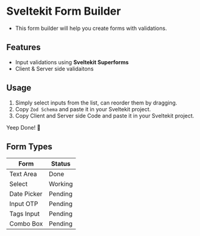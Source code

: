 # Sveltekit Form Builder

- This form builder will help you create forms with validations.

## Features

- Input validations using **Sveltekit Superforms**
- Client & Server side validaitons

## Usage

1. Simply select inputs from the list, can reorder them by dragging.
2. Copy `Zod Schema` and paste it in your Sveltekit project.
3. Copy Client and Server side Code and paste it in your Sveltekit project.

Yeep Done! 🚀

## Form Types

| Form        | Status  |
| ----------- | ------- |
| Text Area   | Done    |
| Select      | Working |
| Date Picker | Pending |
| Input OTP   | Pending |
| Tags Input  | Pending |
| Combo Box   | Pending |
